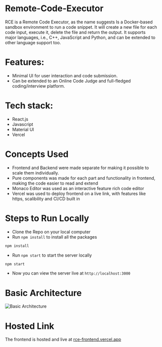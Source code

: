 # Remote-Code-Executor
RCE is a Remote Code Executor, as the name suggests Is a Docker-based sandbox environment to run a code snippet. It will create a new file for each code input, execute it, delete the file and return the output. It supports major languages, i.e., C++, JavaScript and Python, and can be extended to other language support too.

# Features:
- Minimal UI for user interaction and code submission.
- Can be extended to an Online Code Judge and full-fledged coding/interview platform.

# Tech stack: 
- React.js
- Javascript
- Material UI
- Vercel

# Concepts Used
- Frontend and Backend were made separate for making it possible to scale them individually.
- Pure components was made for each part and functionality in frontend, making the code easier to read and extend
- Monaco Editor was used as an interactive feature rich code editor
- Vercel was used to deploy frontend on a live link, with features like https, scalibility and CI/CD built in

# Steps to Run Locally
- Clone the Repo on your local computer
- Run `npm install` to install all the packages
```bash
npm install
```
- Run `npm start` to start the server locally
```bash
npm start
```
- Now you can view the server live at `http://localhost:3000`

# Basic Architecture
<img src="https://i.ibb.co/zbBg3xQ/Basic-Arch.png" alt="Basic Architecture" >

# Hosted Link
The frontend is hosted and live at [rce-frontend.vercel.app](https://rce-frontend.vercel.app)
